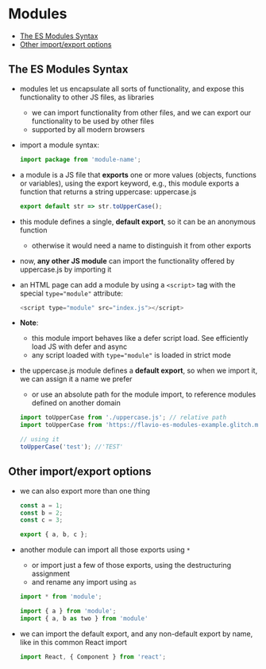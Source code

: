 # Modules

- [The ES Modules Syntax](#the-es-modules-syntax)
- [Other import/export options](#other-importexport-options)


## The ES Modules Syntax

- modules let us encapsulate all sorts of functionality, and expose this functionality to other JS files, as libraries
  - we can import functionality from other files, and we can export our functionality to be used by other files
  - supported by all modern browsers
- import a module syntax:

  ```js
  import package from 'module-name';
  ```

- a module is a JS file that **exports** one or more values (objects, functions or variables), using the export keyword, e.g., this module exports a function that returns a string uppercase: uppercase.js

  ```js
  export default str => str.toUpperCase();
  ```

- this module defines a single, **default export**, so it can be an anonymous function
  - otherwise it would need a name to distinguish it from other exports
- now, **any other JS module** can import the functionality offered by uppercase.js by importing it
- an HTML page can add a module by using a `<script>` tag with the special `type="module"` attribute:

  ```js
  <script type="module" src="index.js"></script>
  ```

- **Note**:
  - this module import behaves like a defer script load. See efficiently load JS with defer and async
  - any script loaded with `type="module"` is loaded in strict mode
- the uppercase.js module defines a **default export**, so when we import it, we can assign it a name we prefer
  - or use an absolute path for the module import, to reference modules defined on another domain

  ```js
  import toUpperCase from './uppercase.js'; // relative path
  import toUpperCase from 'https://flavio-es-modules-example.glitch.me/uppercase.js'; // absolute path

  // using it
  toUpperCase('test'); //'TEST'
  ```


## Other import/export options

- we can also export more than one thing

  ```js
  const a = 1;
  const b = 2;
  const c = 3;

  export { a, b, c };
  ```

- another module can import all those exports using `*`
  - or import just a few of those exports, using the destructuring assignment
  - and rename any import using `as`

  ```js
  import * from 'module';

  import { a } from 'module';
  import { a, b as two } from 'module'
  ```

- we can import the default export, and any non-default export by name, like in this common React import

  ```js
  import React, { Component } from 'react';
  ```
